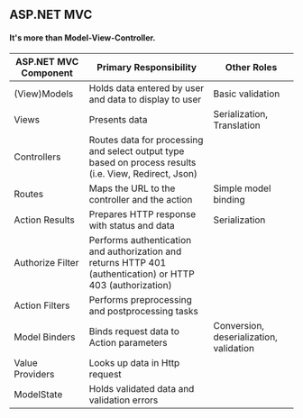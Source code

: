 ## ASP.NET MVC
#### It's more than Model-View-Controller.

|ASP.NET MVC Component|Primary Responsibility|Other Roles|
|---------------------|----------------------|-------|
|(View)Models|Holds data entered by user and data to display to user|Basic validation|
|Views|Presents data|Serialization, Translation|
|Controllers|Routes data for processing and select output type based on process results (i.e. View, Redirect, Json)||
|Routes|Maps the URL to the controller and the action|Simple model binding|
|Action Results|Prepares HTTP response with status and data|Serialization|
|Authorize Filter|Performs authentication and authorization and returns HTTP 401 (authentication) or HTTP 403 (authorization)||
|Action Filters|Performs preprocessing and postprocessing tasks||
|Model Binders|Binds request data to Action parameters|Conversion, deserialization, validation|
|Value Providers|Looks up data in Http request||
|ModelState|Holds validated data and validation errors||
